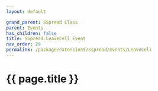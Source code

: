 ```yaml
---
layout: default

grand_parent: SSpread Class
parent: Events
has_children: false
title: SSpread.LeaveCell Event
nav_order: 29
permalink: /package/extension5/sspread/events/LeaveCell
---
```

# {{ page.title }}
